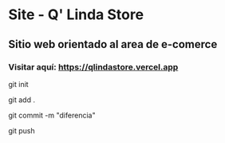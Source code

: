 # Site - Q' Linda Store

## Sitio web orientado al area de e-comerce

### Visitar aquí:  https://qlindastore.vercel.app

git init

git add .

git commit -m "diferencia"

git push
